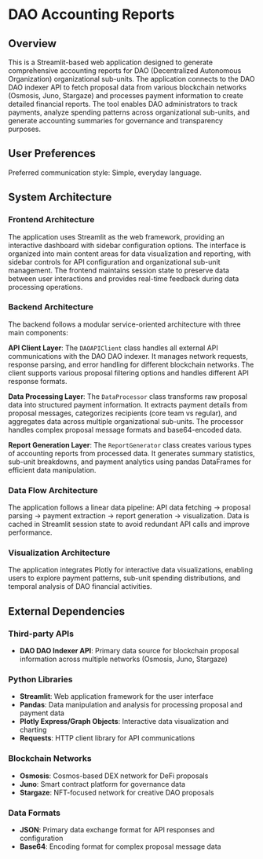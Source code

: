 # DAO Accounting Reports

## Overview

This is a Streamlit-based web application designed to generate comprehensive accounting reports for DAO (Decentralized Autonomous Organization) organizational sub-units. The application connects to the DAO DAO indexer API to fetch proposal data from various blockchain networks (Osmosis, Juno, Stargaze) and processes payment information to create detailed financial reports. The tool enables DAO administrators to track payments, analyze spending patterns across organizational sub-units, and generate accounting summaries for governance and transparency purposes.

## User Preferences

Preferred communication style: Simple, everyday language.

## System Architecture

### Frontend Architecture
The application uses Streamlit as the web framework, providing an interactive dashboard with sidebar configuration options. The interface is organized into main content areas for data visualization and reporting, with sidebar controls for API configuration and organizational sub-unit management. The frontend maintains session state to preserve data between user interactions and provides real-time feedback during data processing operations.

### Backend Architecture
The backend follows a modular service-oriented architecture with three main components:

**API Client Layer**: The `DAOAPIClient` class handles all external API communications with the DAO DAO indexer. It manages network requests, response parsing, and error handling for different blockchain networks. The client supports various proposal filtering options and handles different API response formats.

**Data Processing Layer**: The `DataProcessor` class transforms raw proposal data into structured payment information. It extracts payment details from proposal messages, categorizes recipients (core team vs regular), and aggregates data across multiple organizational sub-units. The processor handles complex proposal message formats and base64-encoded data.

**Report Generation Layer**: The `ReportGenerator` class creates various types of accounting reports from processed data. It generates summary statistics, sub-unit breakdowns, and payment analytics using pandas DataFrames for efficient data manipulation.

### Data Flow Architecture
The application follows a linear data pipeline: API data fetching → proposal parsing → payment extraction → report generation → visualization. Data is cached in Streamlit session state to avoid redundant API calls and improve performance.

### Visualization Architecture
The application integrates Plotly for interactive data visualizations, enabling users to explore payment patterns, sub-unit spending distributions, and temporal analysis of DAO financial activities.

## External Dependencies

### Third-party APIs
- **DAO DAO Indexer API**: Primary data source for blockchain proposal information across multiple networks (Osmosis, Juno, Stargaze)

### Python Libraries
- **Streamlit**: Web application framework for the user interface
- **Pandas**: Data manipulation and analysis for processing proposal and payment data
- **Plotly Express/Graph Objects**: Interactive data visualization and charting
- **Requests**: HTTP client library for API communications

### Blockchain Networks
- **Osmosis**: Cosmos-based DEX network for DeFi proposals
- **Juno**: Smart contract platform for governance data
- **Stargaze**: NFT-focused network for creative DAO proposals

### Data Formats
- **JSON**: Primary data exchange format for API responses and configuration
- **Base64**: Encoding format for complex proposal message data